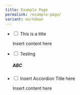 ```yaml
---
title: Example Page
permalink: /example-page/
variant: markdown
---
```

<ul class="jekyllcodex_accordion">  
  
<li><input type="checkbox" id="accordion1">  
<label for="accordion1">This is a title</label><div>  
<p>Insert content here</p>  
</div></li>  
  
<li><input type="checkbox" id="accordion2">  
<label for="accordion2">Testing</label><div>
<h5>ABC</h5>  
</div></li>  
  
<li><input type="checkbox" id="accordion3">  
<label for="accordion3">Insert Accordion Title here</label><div>  
<p>Insert content here</p>  
</div></li>  
  
</ul>